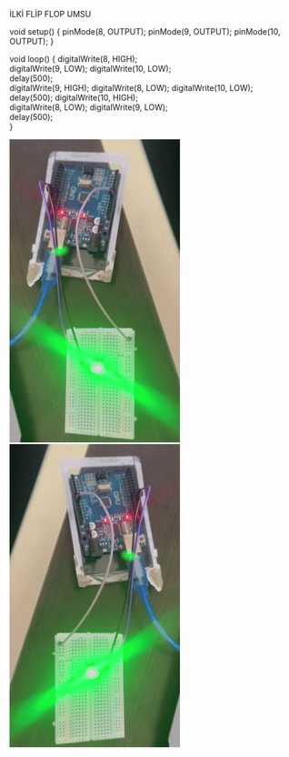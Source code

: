 İLKİ FLİP FLOP UMSU 

void setup() {
  pinMode(8, OUTPUT);
  pinMode(9, OUTPUT);
  pinMode(10, OUTPUT);
}


void loop() {
  digitalWrite(8, HIGH);                      
  digitalWrite(9, LOW);
  digitalWrite(10, LOW);   
  delay(500);                           
  digitalWrite(9, HIGH);
  digitalWrite(8, LOW);
  digitalWrite(10, LOW);   
  delay(500); 
  digitalWrite(10, HIGH);                      
  digitalWrite(8, LOW);
  digitalWrite(9, LOW);   
  delay(500);                  
}


<img src="gifler/flipflop.gif" width="300">




<img src="gifler/flipflop.gif" width="300" style="transform: scaleX(-1);">



